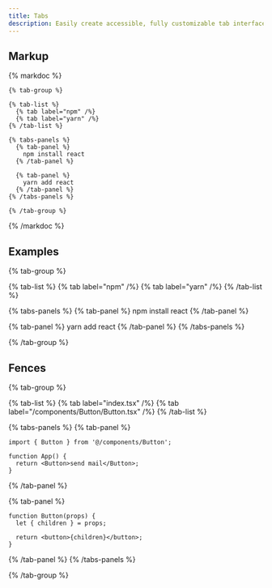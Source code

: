 ```yaml
---
title: Tabs
description: Easily create accessible, fully customizable tab interfaces, with robust focus management and keyboard navigation support.
---
```


## Markup

{% markdoc %}

```markdoc
{% tab-group %}

{% tab-list %}
  {% tab label="npm" /%}
  {% tab label="yarn" /%}
{% /tab-list %}

{% tabs-panels %}
  {% tab-panel %}
    npm install react
  {% /tab-panel %}

  {% tab-panel %}
    yarn add react
  {% /tab-panel %}
{% /tabs-panels %}

{% /tab-group %}
```

{% /markdoc %}

## Examples

{% tab-group %}

{% tab-list %}
{% tab label="npm" /%}
{% tab label="yarn" /%}
{% /tab-list %}

{% tabs-panels %}
{% tab-panel %}
npm install react
{% /tab-panel %}

{% tab-panel %}
yarn add react
{% /tab-panel %}
{% /tabs-panels %}

{% /tab-group %}

## Fences

{% tab-group %}

{% tab-list %}
{% tab label="index.tsx" /%}
{% tab label="/components/Button/Button.tsx" /%}
{% /tab-list %}

{% tabs-panels %}
{% tab-panel %}

```tsx
import { Button } from '@/components/Button';

function App() {
  return <Button>send mail</Button>;
}
```

{% /tab-panel %}

{% tab-panel %}

```tsx
function Button(props) {
  let { children } = props;

  return <button>{children}</button>;
}
```

{% /tab-panel %}
{% /tabs-panels %}

{% /tab-group %}
